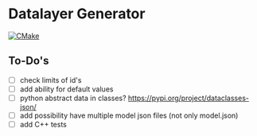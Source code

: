 # Datalayer Generator

[![CMake](https://github.com/StephanKa/DataLayerGenerator/actions/workflows/build_cmake.yml/badge.svg?branch=main)](https://github.com/StephanKa/DataLayerGenerator/actions/workflows/build_cmake.yml)



## To-Do's

- [ ] check limits of id's
- [ ] add ability for default values
- [ ] python abstract data in classes? https://pypi.org/project/dataclasses-json/
- [ ] add possibility have multiple model json files (not only model.json)
- [ ] add C++ tests
